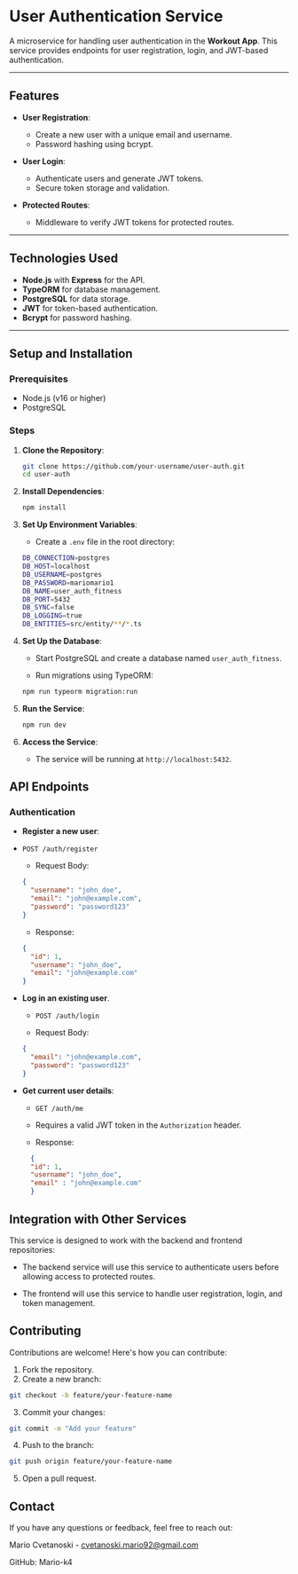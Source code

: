 # **User Authentication Service**

A microservice for handling user authentication in the **Workout App**. This service provides endpoints for user registration, login, and JWT-based authentication.

---

## **Features**

- **User Registration**:
  - Create a new user with a unique email and username.
  - Password hashing using bcrypt.

- **User Login**:
  - Authenticate users and generate JWT tokens.
  - Secure token storage and validation.

- **Protected Routes**:
  - Middleware to verify JWT tokens for protected routes.

---

## **Technologies Used**

- **Node.js** with **Express** for the API.
- **TypeORM** for database management.
- **PostgreSQL** for data storage.
- **JWT** for token-based authentication.
- **Bcrypt** for password hashing.

---

## **Setup and Installation**

### **Prerequisites**
- Node.js (v16 or higher)
- PostgreSQL

### **Steps**

1. **Clone the Repository**:
   ```bash
   git clone https://github.com/your-username/user-auth.git
   cd user-auth
   
2. **Install Dependencies**:
    ```bash
    npm install
    ```

3. **Set Up Environment Variables**:
    - Create a ```.env``` file in the root directory:
    ```bash
    DB_CONNECTION=postgres
    DB_HOST=localhost
    DB_USERNAME=postgres
    DB_PASSWORD=mariomario1
    DB_NAME=user_auth_fitness
    DB_PORT=5432
    DB_SYNC=false
    DB_LOGGING=true
    DB_ENTITIES=src/entity/**/*.ts
    ```

4. **Set Up the Database**:

    - Start PostgreSQL and create a database named ```user_auth_fitness```.
    
    - Run migrations using TypeORM:

    ```bash
    npm run typeorm migration:run
    ```
5. **Run the Service**:

    ```bash
    npm run dev
    ```
6. **Access the Service**:

    - The service will be running at ```http://localhost:5432```.

## **API Endpoints**
### **Authentication**
- **Register a new user**:
- ```POST /auth/register``` 

  - Request Body:

  ```json
  {
    "username": "john_doe",
    "email": "john@example.com",
    "password": "password123"
  }
  ```
  - Response:

  ```json
  {
    "id": 1,
    "username": "john_doe",
    "email": "john@example.com"
  }
  ```
- **Log in an existing user**.
  - ```POST /auth/login```

  - Request Body:

  ```json
  {
    "email": "john@example.com",
    "password": "password123"
  }
  ```
- **Get current user details**:
  - ```GET /auth/me```

  - Requires a valid JWT token in the ```Authorization``` header.
  - Response:
  ```json
    {
    "id": 1,
    "username": "john_doe",
    "email" : "john@example.com"
    }
   ```

## **Integration with Other Services**
This service is designed to work with the backend and frontend repositories:

  - The backend service will use this service to authenticate users before allowing access to protected routes.

  - The frontend will use this service to handle user registration, login, and token management.

## **Contributing**
Contributions are welcome! Here's how you can contribute:

  1. Fork the repository.
  2. Create a new branch:

  ```bash
  git checkout -b feature/your-feature-name
  ```
  3. Commit your changes:

  ```bash
  git commit -m "Add your feature"
  ```
  4. Push to the branch:
  
  ```bash
  git push origin feature/your-feature-name
```
  5. Open a pull request.


## **Contact**
If you have any questions or feedback, feel free to reach out:

Mario Cvetanoski - cvetanoski.mario92@gmail.com

GitHub: Mario-k4

